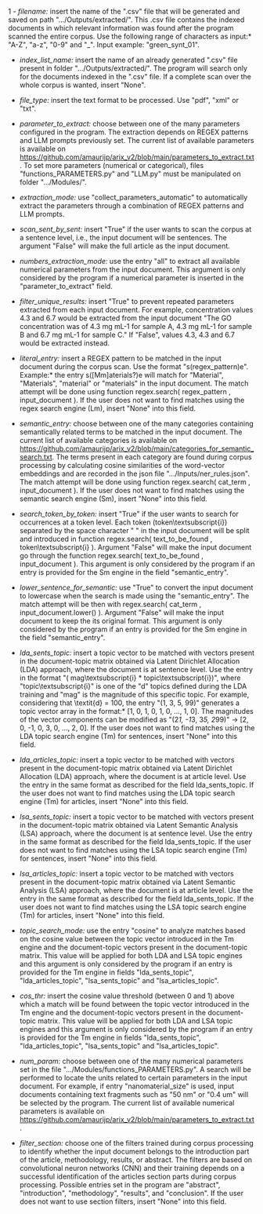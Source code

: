 1 - *filename:* insert the name of the ".csv" file that will be generated and saved on path ".../Outputs/extracted/". This .csv file contains the indexed documents in which relevant information was found after the program scanned the entire corpus. Use the following range of characters as input:* "A-Z", "a-z", "0-9" and "_". Input example: "green_synt_01".

- *index_list_name:* insert the name of an already generated ".csv" file present in folder ".../Outputs/extracted/". The program will search only for the documents indexed in the ".csv" file. If a complete scan over the whole corpus is wanted, insert "None".

- *file_type:* insert the text format to be processed. Use "pdf", "xml" or "txt".

- *parameter_to_extract:* choose between one of the many parameters configured in the program. The extraction depends on REGEX patterns and LLM prompts previously set. The current list of available parameters is available on https://github.com/amaurijp/arix_v2/blob/main/parameters_to_extract.txt. To set more parameters (numerical or categorical), files "functions_PARAMETERS.py" and "LLM.py" must be manipulated on folder ".../Modules/".

- *extraction_mode:* use "collect_parameters_automatic" to automatically extract the parameters through a combination of REGEX patterns and LLM prompts.

- *scan_sent_by_sent:* insert "True" if the user wants to scan the corpus at a sentence level, i.e., the input document will be sentences. The argument "False" will make the full article as the input document.

- *numbers_extraction_mode:* use the entry "all" to extract all available numerical parameters from the input document. This argument is only considered by the program if a numerical parameter is inserted in the "parameter_to_extract" field.

- *filter_unique_results:* insert "True" to prevent repeated parameters extracted from each input document. For example, concentration values 4.3 and 6.7 would be extracted from the input document "The GO concentration was of 4.3 mg mL-1 for sample A, 4.3 mg mL-1 for sample B and 6.7 mg mL-1 for sample C." If "False", values 4.3, 4.3 and 6.7 would be extracted instead.

- *literal_entry:* insert a REGEX pattern to be matched in the input document during the corpus scan. Use the format "s(regex_pattern)e". Example:* the entry s([Mm]aterials?)e will match for "Material", "Materials", "material" or "materials" in the input document. The match attempt will be done using function regex.search( regex_pattern , input_document ). If the user does not want to find matches using the regex search engine (Lm), insert "None" into this field.

- *semantic_entry:* choose between one of the many categories containing semantically related terms to be matched in the input document. The current list of available categories is available on https://github.com/amaurijp/arix_v2/blob/main/categories_for_semantic_search.txt. The terms present in each category are found during corpus processing by calculating cosine similarities of the word-vector embeddings and are recorded in the json file ".../Inputs/ner_rules.json". The match attempt will be done using function regex.search( cat_term , input_document ). If the user does not want to find matches using the semantic search engine (Sm), insert "None" into this field.

- *search_token_by_token:* insert "True" if the user wants to search for occurrences at a token level. Each token (token\textsubscript{i}) separated by the space character " " in the input document will be split and introduced in function regex.search( text_to_be_found , token\textsubscript{i} ). Argument "False" will make the input document go through the function regex.search( text_to_be_found , input_document ). This argument is only considered by the program if an entry is provided for the Sm engine in the field "semantic_entry".

- *lower_sentence_for_semantic:* use "True" to convert the input document to lowercase when the search is made using the "semantic_entry". The match attempt will be then with regex.search( cat_term , input_document.lower() ). Argument "False" will make the input document to keep the its original format. This argument is only considered by the program if an entry is provided for the Sm engine in the field "semantic_entry".

- *lda_sents_topic:* insert a topic vector to be matched with vectors present in the document-topic matrix obtained via Latent Dirichlet Allocation (LDA) approach, where the document is at sentence level. Use the entry in the format "( mag\textsubscript{i} * topic\textsubscript{i})", where "topic\textsubscript{i}" is one of the "d" topics defined during the LDA training and "mag" is the magnitude of this specific topic. For example, considering that \textit{d} = 100, the entry "(1, 3, 5, 99)" generates a topic vector array in the format:* [1, 0, 1, 0, 1, 0, ..., 1, 0]. The magnitudes of the vector components can be modified as "(2*1, -1*3, 3*5, 2*99)" $\rightarrow$ [2, 0, -1, 0, 3, 0, ..., 2, 0]. If the user does not want to find matches using the LDA topic search engine (Tm) for sentences, insert "None" into this field.

- *lda_articles_topic:* insert a topic vector to be matched with vectors present in the document-topic matrix obtained via Latent Dirichlet Allocation (LDA) approach, where the document is at article level. Use the entry in the same format as described for the field lda_sents_topic. If the user does not want to find matches using the LDA topic search engine (Tm) for articles, insert "None" into this field.

- *lsa_sents_topic:* insert a topic vector to be matched with vectors present in the document-topic matrix obtained via Latent Semantic Analysis (LSA) approach, where the document is at sentence level. Use the entry in the same format as described for the field lda_sents_topic. If the user does not want to find matches using the LSA topic search engine (Tm) for sentences, insert "None" into this field.

- *lsa_articles_topic:* insert a topic vector to be matched with vectors present in the document-topic matrix obtained via Latent Semantic Analysis (LSA) approach, where the document is at article level. Use the entry in the same format as described for the field lda_sents_topic. If the user does not want to find matches using the LSA topic search engine (Tm) for articles, insert "None" into this field.

- *topic_search_mode:* use the entry "cosine" to analyze matches based on the cosine value between the topic vector introduced in the Tm engine and the document-topic vectors present in the document-topic matrix. This value will be applied for both LDA and LSA topic engines and this argument is only considered by the program if an entry is provided for the Tm engine in fields "lda_sents_topic", "lda_articles_topic", "lsa_sents_topic" and "lsa_articles_topic".

- *cos_thr:* insert the cosine value threshold (between 0 and 1) above which a match will be found between the topic vector introduced in the Tm engine and the document-topic vectors present in the document-topic matrix. This value will be applied for both LDA and LSA topic engines and this argument is only considered by the program if an entry is provided for the Tm engine in fields "lda_sents_topic", "lda_articles_topic", "lsa_sents_topic" and "lsa_articles_topic".

- *num_param:* choose between one of the many numerical parameters set in the file ".../Modules/functions_PARAMETERS.py". A search will be performed to locate the units related to certain parameters in the input document. For example, if entry "nanomaterial_size" is used, input documents containing text fragments such as "50 nm" or "0.4 um" will be selected by the program. The current list of available numerical parameters is available on https://github.com/amaurijp/arix_v2/blob/main/parameters_to_extract.txt. 

- *filter_section:* choose one of the filters trained during corpus processing to identify whether the input document belongs to the introduction part of the article, methodology, results, or abstract. The filters are based on convolutional neuron networks (CNN) and their training depends on a successful identification of the articles section parts during corpus processing. Possible entries set in the program are "abstract", "introduction", "methodology", "results", and "conclusion". If the user does not want to use section filters, insert "None" into this field.
